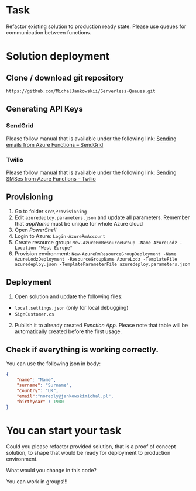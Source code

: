 # Task
Refactor existing solution to production ready state. Please use queues for communication between functions.

# Solution deployment
## Clone / download git repository
`https://github.com/MichalJankowskii/Serverless-Queues.git`
## Generating API Keys
### SendGrid
Please follow manual that is available under the following link: [Sending emails from Azure Functions – SendGrid](https://www.jankowskimichal.pl/en/2018/04/sending-emails-from-azure-functions-sendgrid/)

### Twilio
Please follow manual that is available under the following link: [Sending SMSes from Azure Functions – Twilio](https://www.jankowskimichal.pl/en/2018/04/sending-smses-from-azure-functions-twilio/)


## Provisioning
1. Go to folder `src\Provisioning`
2. Edit `azuredeploy.parameters.json` and update all parameters. Remember that *appName* must be unique for whole Azure cloud
3. Open *PowerShell*
4. Login to Azure:
`Login-AzureRmAccount`
5. Create resource group:
`New-AzureRmResourceGroup -Name AzureLodz -Location "West Europe"`
6. Provision environment:
`New-AzureRmResourceGroupDeployment -Name AzureLodzDeployment -ResourceGroupName AzureLodz -TemplateFile azuredeploy.json -TemplateParameterFile azuredeploy.parameters.json`

## Deployment
1. Open solution and update the following files:
 - `local.settings.json` (only for local debugging)
 - `SignCustomer.cs`
2. Publish it to already created *Function App*. Please note that table will be automatically created before the first usage.


## Check if everything is working correctly.
You can use the following json in body:
```json
{
    "name": "Name",
    "surname": "Surname",
    "country": "UK",
    "email":"noreply@jankowskimichal.pl",
    "birthyear" : 1980
}
```
# You can start your task
Could you please refactor provided solution, that is a proof of concept solution, to shape that would be ready for deployment to production environment.

What would you change in this code?

You can work in groups!!!
